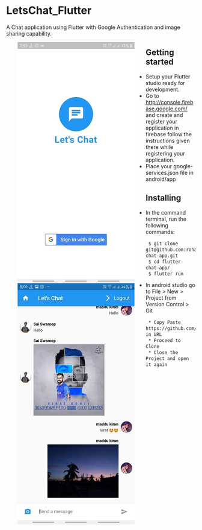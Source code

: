 # LetsChat_Flutter
 A Chat application using Flutter with Google Authentication and image sharing capability.
 
<div>
  <img align="left" src="images/login.jpg" alt="Login screen" title="Login screen" hspace="30"/>
  <img align="left" src="images/chatscreen.jpg" alt="Chat screen" title="Chat screen" hspace="30"/>
</div>



## Getting started
 * Setup your Flutter studio ready for development.
 * Go to http://console.firebase.google.com/ and create and register your application in firebase follow the instructions given there while registering your application.
 * Place your google-services.json file in android/app 
## Installing
  * In the command terminal, run the following commands:
    ```  
     $ git clone git@github.com:rohan20/flutter-chat-app.git
     $ cd flutter-chat-app/
     $ flutter run
    ```
  * In android studio go to File > New > Project from Version Control > Git
  
      ```
       * Copy Paste https://github.com/swaroop623/LetsChat_Flutter/ in URL
       * Proceed to Clone
       * Close the Project and open it again
      ```
